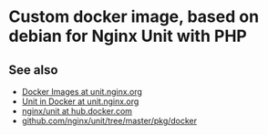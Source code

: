 # Custom docker image, based on debian for Nginx Unit with PHP

## See also

 * [Docker Images at unit.nginx.org](https://unit.nginx.org/installation/#docker-images)
 * [Unit in Docker at unit.nginx.org](https://unit.nginx.org/howto/docker/)
 * [nginx/unit at hub.docker.com](https://hub.docker.com/r/nginx/unit/)
 * [github.com/nginx/unit/tree/master/pkg/docker](https://github.com/nginx/unit/tree/master/pkg/docker)
